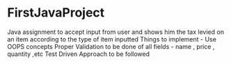 # FirstJavaProject
Java assignment to accept input from user and shows him the tax levied on an item according to the type of item inputted
Things to implement - 
Use OOPS concepts
Proper Validation to be done of all fields - name , price , quantity ,etc
Test Driven Approach to be followed
